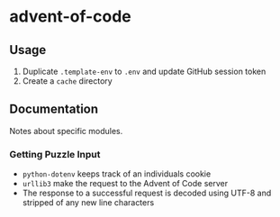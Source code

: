 # advent-of-code

## Usage
1) Duplicate `.template-env` to `.env` and update GitHub session token
1) Create a `cache` directory

## Documentation
Notes about specific modules.

### Getting Puzzle Input
- `python-dotenv` keeps track of an individuals cookie
- `urllib3` make the request to the Advent of Code server
- The response to a successful request is decoded using UTF-8 and stripped of any new line characters